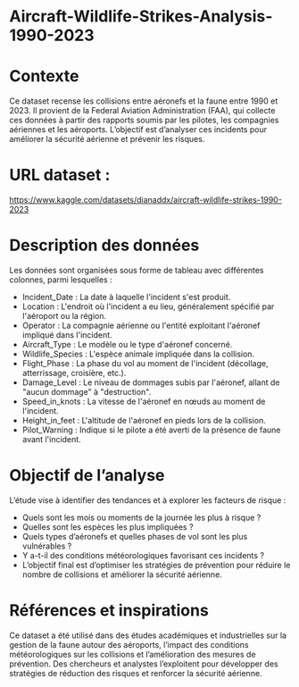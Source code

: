 # Aircraft-Wildlife-Strikes-Analysis-1990-2023
# Contexte
Ce dataset recense les collisions entre aéronefs et la faune entre 1990 et 2023. Il provient de la Federal Aviation Administration (FAA), qui collecte ces données à partir des rapports soumis par les pilotes, les compagnies aériennes et les aéroports. L’objectif est d’analyser ces incidents pour améliorer la sécurité aérienne et prévenir les risques.
# URL dataset : 
https://www.kaggle.com/datasets/dianaddx/aircraft-wildlife-strikes-1990-2023

# Description des données
Les données sont organisées sous forme de tableau avec différentes colonnes, parmi lesquelles :
- Incident_Date : La date à laquelle l'incident s'est produit.
- Location : L'endroit où l'incident a eu lieu, généralement spécifié par l'aéroport ou la région.
- Operator : La compagnie aérienne ou l'entité exploitant l'aéronef impliqué dans l'incident.
- Aircraft_Type : Le modèle ou le type d'aéronef concerné.
- Wildlife_Species : L'espèce animale impliquée dans la collision.
- Flight_Phase : La phase du vol au moment de l'incident (décollage, atterrissage, croisière, etc.).
- Damage_Level : Le niveau de dommages subis par l'aéronef, allant de "aucun dommage" à "destruction".
- Speed_in_knots : La vitesse de l'aéronef en nœuds au moment de l'incident.
- Height_in_feet : L'altitude de l'aéronef en pieds lors de la collision.
- Pilot_Warning : Indique si le pilote a été averti de la présence de faune avant l'incident.
  
# Objectif de l’analyse
L’étude vise à identifier des tendances et à explorer les facteurs de risque :
- Quels sont les mois ou moments de la journée les plus à risque ?
- Quelles sont les espèces les plus impliquées ?
- Quels types d’aéronefs et quelles phases de vol sont les plus vulnérables ?
- Y a-t-il des conditions météorologiques favorisant ces incidents ?
- L’objectif final est d’optimiser les stratégies de prévention pour réduire le nombre de collisions et améliorer la sécurité aérienne.
  
# Références et inspirations
Ce dataset a été utilisé dans des études académiques et industrielles sur la gestion de la faune autour des aéroports, l’impact des conditions météorologiques sur les collisions et l’amélioration des mesures de prévention. Des chercheurs et analystes l’exploitent pour développer des stratégies de réduction des risques et renforcer la sécurité aérienne.
